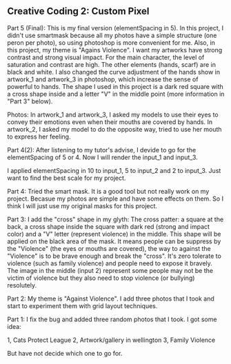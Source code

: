 ## Creative Coding 2: Custom Pixel

Part 5 (Final):
This is my final version (elementSpacing in 5). In this project, I didn't use smartmask because all my photos have a simple structure (one peron per photo), so using photoshop is more convenient for me. Also, in this project, my theme is "Agains Violence". I want my artworks have strong contrast and strong visual impact. For the main character, the level of saturation and contrast are high. The other elements (hands, scarf) are in black and white. I also changed the curve adjustment of the hands show in artwork_1 and artwork_3 in photoshop, which increase the sense of powerful to hands. The shape I used in this project is a dark red square with a cross shape inside and a letter "V" in the middle point (more information in "Part 3" below).

Photos: In artwork_1 and artwork_3, I asked my models to use their eyes to convey their emotions even when their mouths are covered by hands. In artwork_2, I asked my model to do the opposite way, tried to use her mouth to express her feeling.

Part 4(2):
After listening to my tutor's advise, I devide to go for the elementSpacing of 5 or 4. Now I will render the input_1 and input_3.

I applied elementSpacing in 10 to input_1, 5 to input_2 and 2 to input_3. Just want to find the best scale for my project.

Part 4:
Tried the smart mask. It is a good tool but not really work on my project. Becasue my photos are simple and have some effects on them. So I think I will just use my original masks for this project.

Part 3:
I add the "cross" shape in my glyth:
	The cross patter: a square at the back, a cross shape inside the square with dark red (strong and impact color) and a "V" letter (represent violence) in the middle.
This shape will be applied on the black area of the mask. It means people can be suppress by the "Violence" (the eyes or mouths are covered), the way to against the "Violence" is to be brave enough and break the "cross". It's zero tolerate to violence (such as family violence) and people need to expose it bravely. The image in the middle (input 2) represent some people may not be the victim of violence but they also need to stop violence (or bullying) resolutely.

Part 2:
My theme is "Against Violence". I add three photos that I took and start to experiment them with grid layout techniques.

Part 1:
I fix the bug and added three random photos that I took. I got some idea: 

1, Cats Protect League
2, Artwork/gallery in wellington
3, Family Violence

But have not decide which one to go for.
